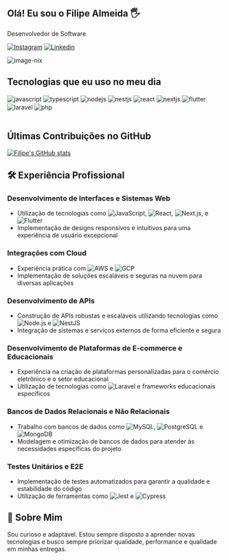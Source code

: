 ## Olá! Eu sou o Filipe Almeida 🖐️
Desenvolvedor de Software

[![Instagram](https://img.shields.io/badge/Instagram-E4405F?style=for-the-badge&logo=instagram&logoColor=white)](https://www.instagram.com/filipealmeida16/)
[![Linkedin](https://img.shields.io/badge/LinkedIn-0077B5?style=for-the-badge&logo=linkedin&logoColor=white)](https://www.linkedin.com/in/filipe-a-867a03111/)
<!-- ![image-nix](https://cdna.artstation.com/p/assets/images/images/028/102/058/original/pixel-jeff-matrix-s.gif?1593487263) -->
![image-nix](https://user-images.githubusercontent.com/74038190/213910845-af37a709-8995-40d6-be59-724526e3c3d7.gif)


## Tecnologias que eu uso no meu dia
<div style="display: inline_block">
  <img align="center" alt="javascript" src="https://img.shields.io/badge/JavaScript-F7DF1E?style=for-the-badge&logo=javascript&logoColor=black" />
  <img align="center" alt="typescript" src="https://img.shields.io/badge/TypeScript-007ACC?style=for-the-badge&logo=typescript&logoColor=white" />
  <img align="center" alt="nodejs" src="https://img.shields.io/badge/Node.js-43853D?style=for-the-badge&logo=node.js&logoColor=white" />
  <img align="center" alt="nestjs" src="https://img.shields.io/badge/NestJS-E0234E?style=for-the-badge&logo=nestjs&logoColor=white" />
  <img align="center" alt="react" src="https://img.shields.io/badge/React-20232A?style=for-the-badge&logo=react&logoColor=61DAFB" />
  <img align="center" alt="nextjs" src="https://img.shields.io/badge/Next.js-000000?style=for-the-badge&logo=next.js&logoColor=white" />
  <img align="center" alt="flutter" src="https://img.shields.io/badge/Flutter-02569B?style=for-the-badge&logo=flutter&logoColor=white" />
  <img align="center" alt="laravel" src="https://img.shields.io/badge/Laravel-FF2D20?style=for-the-badge&logo=laravel&logoColor=white" />
  <img align="center" alt="php" src="https://img.shields.io/badge/PHP-777BB4?style=for-the-badge&logo=php&logoColor=white" />
</div><br/>

## Últimas Contribuições no GitHub
[![Filipe's GitHub stats](https://github-readme-stats.vercel.app/api?username=filipedower&theme=dark)](https://github.com/anuraghazra/github-readme-stats)

## 🛠️ Experiência Profissional

### Desenvolvimento de Interfaces e Sistemas Web
- Utilização de tecnologias como ![JavaScript](https://img.shields.io/badge/JavaScript-F7DF1E?style=for-the-badge&logo=javascript&logoColor=black), ![React](https://img.shields.io/badge/React-20232A?style=for-the-badge&logo=react&logoColor=61DAFB), ![Next.js](https://img.shields.io/badge/Next.js-000000?style=for-the-badge&logo=next.js&logoColor=white), e ![Flutter](https://img.shields.io/badge/Flutter-02569B?style=for-the-badge&logo=flutter&logoColor=white)
- Implementação de designs responsivos e intuitivos para uma experiência de usuário excepcional

### Integrações com Cloud
- Experiência prática com ![AWS](https://img.shields.io/badge/AWS-232F3E?style=for-the-badge&logo=amazon-aws&logoColor=white) e ![GCP](https://img.shields.io/badge/GCP-4285F4?style=for-the-badge&logo=google-cloud&logoColor=white)
- Implementação de soluções escaláveis e seguras na nuvem para diversas aplicações

### Desenvolvimento de APIs
- Construção de APIs robustas e escaláveis utilizando tecnologias como ![Node.js](https://img.shields.io/badge/Node.js-43853D?style=for-the-badge&logo=node.js&logoColor=white) e ![NestJS](https://img.shields.io/badge/NestJS-E0234E?style=for-the-badge&logo=nestjs&logoColor=white)
- Integração de sistemas e serviços externos de forma eficiente e segura

### Desenvolvimento de Plataformas de E-commerce e Educacionais
- Experiência na criação de plataformas personalizadas para o comércio eletrônico e o setor educacional
- Utilização de tecnologias como ![Laravel](https://img.shields.io/badge/Laravel-FF2D20?style=for-the-badge&logo=laravel&logoColor=white) e frameworks educacionais específicos

### Bancos de Dados Relacionais e Não Relacionais
- Trabalho com bancos de dados como ![MySQL](https://img.shields.io/badge/MySQL-4479A1?style=for-the-badge&logo=mysql&logoColor=white), ![PostgreSQL](https://img.shields.io/badge/PostgreSQL-336791?style=for-the-badge&logo=postgresql&logoColor=white) e ![MongoDB](https://img.shields.io/badge/MongoDB-47A248?style=for-the-badge&logo=mongodb&logoColor=white)
- Modelagem e otimização de bancos de dados para atender às necessidades específicas do projeto

### Testes Unitários e E2E
- Implementação de testes automatizados para garantir a qualidade e estabilidade do código
- Utilização de ferramentas como ![Jest](https://img.shields.io/badge/Jest-C21325?style=for-the-badge&logo=jest&logoColor=white) e ![Cypress](https://img.shields.io/badge/Cypress-17202C?style=for-the-badge&logo=cypress&logoColor=white)

## 🧠 Sobre Mim
Sou curioso e adaptável. Estou sempre disposto a aprender novas tecnologias e busco sempre priorizar qualidade, performance e qualidade em minhas entregas.




